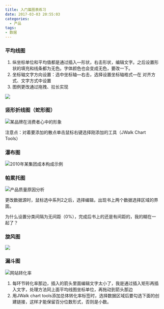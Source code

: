 ```yaml
---
title: 入门篇图表练习
date: 2017-03-03 20:55:03
categories:
  - 产品
tags:
- 数据
---
```


### 平均线图

1. 纵坐标单位和平均值都是通过插入—形状，右击形状，编辑文字。之后设置形状的填充和线条都为无色。字体颜色也会变成无色，要改一下。
2. 坐标轴文字方向设置：选中坐标轴—右击，选择设置坐标轴格式—在  对齐方式、文字方式中设置
3. 图例更改通过拖拽、拉长实现

![](http://pics.naaln.com/blog/2019-01-14-032108.jpg-basicBlog)

### 竖形折线图（蛇形图）

![某品牌在消费者心中的形象](http://pics.naaln.com/blog/2019-01-14-032111.jpg-basicBlog)

注意点：对着要添加的散点单击鼠标右键选择刚添加的工具（JWalk Chart Tools）

### 瀑布图

![2010年某集团成本构成示例](http://pics.naaln.com/blog/2019-01-14-032112.jpg-basicBlog)

### 帕累托图

![产品质量原因分析](http://pics.naaln.com/blog/2019-01-14-32113.jpg-basicBlog)

更改数据源时，鼠标选中系列2之后，选择编辑，出现书上两个数据选择区域的界面。

为什么设置分类间隔为无间距（0%），完成后书上的还是有间距的，我的糊在一起了？

### 旋风图

![](http://pics.naaln.com/blog/2019-01-14-032114.jpg-basicBlog)

### 漏斗图

![网站转化率](http://pics.naaln.com/blog/2019-01-14-032115.jpg-basicBlog)

1. 每环节转化率那边，插入的箭头里面编辑文字太小了，我是通过插入矩形再插入文字，处理方法同上面平均线图坐标单位，再拖动到箭头那边
2. 用JWalk chart tools添加总体转化率标签时，选择数据区域后要勾选下面的创建链接，这样才能保留百分位数形式，否则是小数。